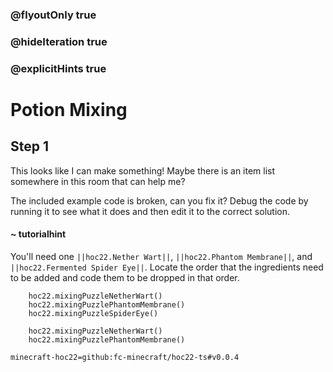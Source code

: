 ### @flyoutOnly true
### @hideIteration true
### @explicitHints true


# Potion Mixing

## Step 1
This looks like I can make something! Maybe there is an item list somewhere in this room that can help me?

The included example code is broken, can you fix it? Debug the code by running it to see what it does and then edit it to the correct solution.

#### ~ tutorialhint 
You'll need one ``||hoc22.Nether Wart||``, ``||hoc22.Phantom Membrane||``, and ``||hoc22.Fermented Spider Eye||``. Locate the order that the ingredients need to be added and code them to be dropped in that order.



```ghost
    hoc22.mixingPuzzleNetherWart()
    hoc22.mixingPuzzlePhantomMembrane()
    hoc22.mixingPuzzleSpiderEye()
```
```template
    hoc22.mixingPuzzleNetherWart()
    hoc22.mixingPuzzlePhantomMembrane()    
```
```package
minecraft-hoc22=github:fc-minecraft/hoc22-ts#v0.0.4
```